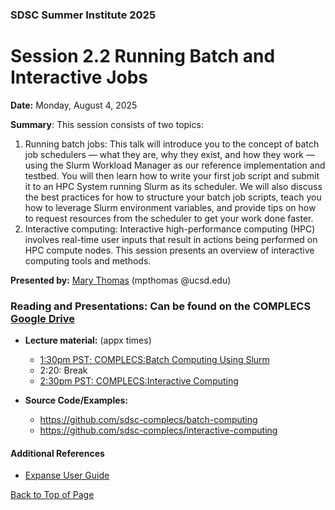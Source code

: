 ### SDSC Summer Institute 2025
# Session 2.2 Running Batch and Interactive Jobs

**Date:** Monday, August 4, 2025

**Summary**: 
This session consists of two topics: 
1. Running batch jobs: This talk will introduce you to the concept of batch job schedulers — what they are, why they exist, and how they work — using the Slurm Workload Manager as our reference implementation and testbed. You will then learn how to write your first job script and submit it to an HPC System running Slurm as its scheduler. We will also discuss the best practices for how to structure your batch job scripts, teach you how to leverage Slurm environment variables, and provide tips on how to request resources from the scheduler to get your work done faster.
2. Interactive computing: Interactive high-performance computing (HPC) involves real-time user inputs that result in actions being performed on HPC compute nodes. This session presents an overview of interactive computing tools and methods.

**Presented by:** [Mary Thomas](https://www.sdsc.edu/~mthomas/main.html) (mpthomas @ucsd.edu)


### Reading and Presentations: Can be found on the COMPLECS [Google Drive](https://drive.google.com/drive/u/0/folders/1OCf8FHmffihZB-UZfdduNGrgLcClLPOX)
* **Lecture material:** (appx times)
   * [1:30pm PST; COMPLECS:Batch Computing Using Slurm](https://drive.google.com/drive/u/0/folders/1OCf8FHmffihZB-UZfdduNGrgLcClLPOX)
   * 2:20: Break
   * [2:30pm PST: COMPLECS:Interactive Computing](https://drive.google.com/drive/u/0/folders/1OCf8FHmffihZB-UZfdduNGrgLcClLPOX)
  
* **Source Code/Examples:** 
   * https://github.com/sdsc-complecs/batch-computing
   * https://github.com/sdsc-complecs/interactive-computing

#### Additional References
  - [Expanse User Guide](https://www.sdsc.edu/systems/expanse/user_guide.html)
 


[Back to Top of Page](#top)
